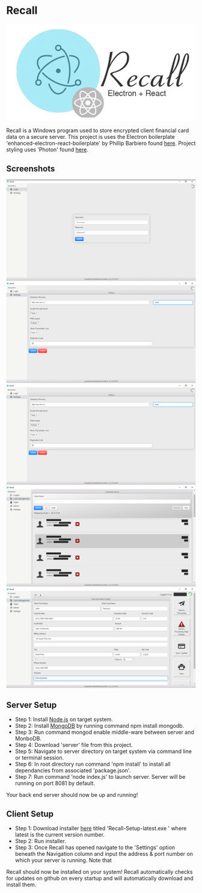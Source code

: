 # Recall
![Screenshot](logo.png)

Recall is a Windows program used to store encrypted client financial card data on a secure server. This project is uses the Electron boilerplate 'enhanced-electron-react-boilerplate' by Phillip Barbiero found [here](https://github.com/pbarbiero/enhanced-electron-react-boilerplate). Project styling uses 'Photon' found [here](http://photonkit.com).

## Screenshots
![Screenshot](recall.png)![Screenshot](recall_1.png)
![Screenshot](recall_1.png)
![Screenshot](recall_2.png)
![Screenshot](recall_3.png)

## Server Setup
- Step 1: Install [Node.js](https://nodejs.org/en/download/) on target system.
- Step 2: Install [MongoDB](https://www.npmjs.com/package/mongodb) by running command npm install mongodb.
- Step 3: Run command mongod enable middle-ware between server and MonboDB.
- Step 4: Download 'server' file from this project.
- Step 5: Navigate to server directory on target system via command line or terminal session.
- Step 6: In root directory run command 'npm install' to install all dependancies from associated 'package.json'.
- Step 7: Run command 'node index.js' to launch server. Server will be running on port 8081 by default.

Your back end server should now be up and running!

## Client Setup
- Step 1: Download installer [here](https://github.com/CMSDev2809/recall/releases/latest) titled 'Recall-Setup-latest.exe
' where latest is the current version number.
- Step 2: Run installer.
- Step 3: Once Recall has opened navigate to the 'Settings' option beneath the Navigation column and input the address & port number on which your server is running. Note that 

Recall should now be installed on your system! Recall automatically checks for updates on github on every startup and will automatically download and install them.
